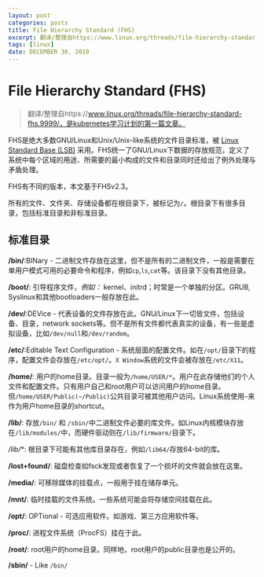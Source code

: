 ```yaml
---
layout: post
categories: posts
title: File Hierarchy Standard (FHS)
excerpt: 翻译/整理自https://www.linux.org/threads/file-hierarchy-standard-fhs.9999/。
tags: [linux]
date: DECEMBER 30, 2019
---
```


# File Hierarchy Standard (FHS)

> 翻译/整理自https://www.linux.org/threads/file-hierarchy-standard-fhs.9999/，是kubernetes学习计划的第一篇文章。

FHS是绝大多数GNU/Linux和Unix/Unix-like系统的文件目录标准，被 [Linux Standard Base (LSB)](http://www.linux.org/threads/linux-standard-base-lsb.5113/#post-15085) 采用。FHS统一了GNU/Linux下数据的存放规范，定义了系统中每个区域的用途、所需要的最小构成的文件和目录同时还给出了例外处理与矛盾处理。

FHS有不同的版本，本文基于FHSv2.3。

所有的文件、文件夹、存储设备都在根目录下，被标记为`/`。根目录下有很多目录，包括标准目录和非标准目录。

## 标准目录

**/bin/**:BINary - 二进制文件存放在这里，但不是所有的二进制文件，一般是需要在单用户模式可用的必要命令和程序，例如`cp`,`ls`,`cat`等。该目录下没有其他目录。

**/boot/**: 引导程序文件，*例如：* kernel、initrd；时常是一个单独的分区。GRUB, Syslinux和其他bootloaders一般存放在此。

**/dev/**:DEVice - 代表设备的文件存放在此。GNU/Linux下一切皆文件，包括设备、目录，network sockets等。但不是所有文件都代表真实的设备，有一些是虚拟设备，比如`/dev/null`和`/dev/random`。

**/etc/**:Editable Text Configuration - 系统层面的配置文件。如在`/opt/`目录下的程序，配置文件会存放在`/etc/opt/`。`X Window`系统的文件会被存放在`/etc/X11`。

**/home/**: 用户的home目录。目录一般为`/home/USER/*`。用户在此存储他们的个人文件和配置文件。只有用户自己和root用户可以访问用户的home目录。但`/home/USER/Public(~/Public)`公共目录可被其他用户访问。Linux系统使用`~`来作为用户home目录的shortcut。

**/lib/**: 存放`/bin/` 和 `/sbin/`中二进制文件必要的库文件。如Linux内核模块存放在`/lib/modules/`中，而硬件驱动则在`/lib/firmware/`目录下。

**/lib*/**: 根目录下可能有其他库目录存在，例如`/lib64/`存放64-bit的库。

**/lost+found/**: 磁盘检查如fsck发现或者恢复了一个损坏的文件就会放在这里。

**/media/**: 可移除媒体的挂载点，一般用于挂在储存单元。

**/mnt/**: 临时挂载的文件系统。一些系统可能会将存储空间挂载在此。

**/opt/**: OPTional - 可选应用软件。如游戏、第三方应用软件等。

**/proc/**: 进程文件系统（ProcFS）挂在于此。

**/root/**: root用户的home目录。同样地，root用户的public目录也是公开的。

**/sbin/** - Like `/bin/`

